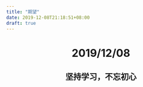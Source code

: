 ```yaml
---
title: "期望"
date: 2019-12-08T21:18:51+08:00
draft: true
---
```


# <center>2019/12/08</center>

## <center>坚持学习，不忘初心</center>